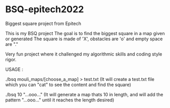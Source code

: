 # BSQ-epitech2022
Biggest square project from Epitech

This is my BSQ project
The goal is to find the biggest square in a map given or generated
The square is made of 'X', obstacles are 'o' and empty space are "."

Very fun project where it challenged my algorithmic skills and coding style rigor.

USAGE :

./bsq mouli_maps/[choose_a_map] > test.txt 
(It will create a test.txt file which you can "cat" to see the content and find the square)

./bsq 10 "...ooo..." 
(It will generate a map thats 10 in length, and will add the pattern "...ooo..." until it reaches the length desired)
